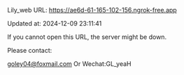 Lily_web URL: https://ae6d-61-165-102-156.ngrok-free.app

Updated at: 2024-12-09 23:11:41

If you cannot open this URL, the server might be down.

Please contact: 

goley04@foxmail.com Or Wechat:GL_yeaH